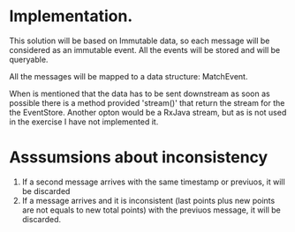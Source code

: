 
# Implementation.

 This solution will be based on Immutable data, so each message will be considered as an immutable event. All the events
 will be stored and will be queryable.

 All the messages will be mapped to a data structure: MatchEvent.

 When is mentioned that the data has to be sent downstream as soon as possible there is a method provided 'stream()' that return the stream for the the EventStore.
 Another opton would be a RxJava stream, but as is not used in the exercise I have not implemented it.

# Asssumsions about inconsistency

 1. If a second message arrives with the same timestamp or previuos, it will be discarded
 2. If a message arrives and it is inconsistent (last points plus new points are not equals to new total points) with the previuos message, it will be discarded.
